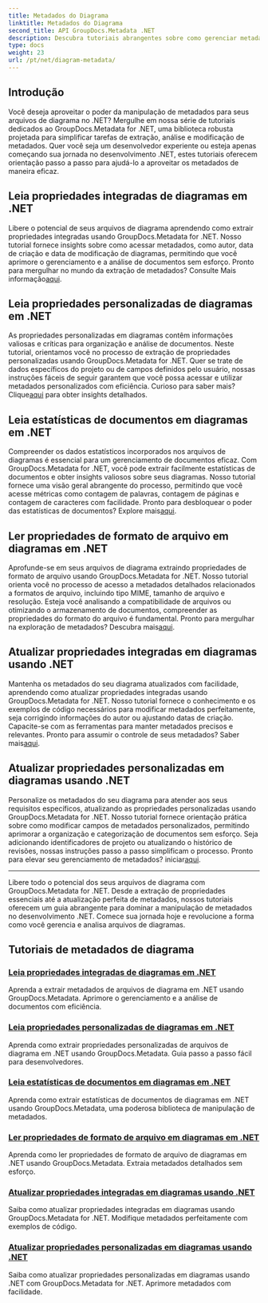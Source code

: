 ```yaml
---
title: Metadados do Diagrama
linktitle: Metadados do Diagrama
second_title: API GroupDocs.Metadata .NET
description: Descubra tutoriais abrangentes sobre como gerenciar metadados de diagramas com GroupDocs.Metadata for .NET. Extraia, atualize e analise propriedades sem esforço.
type: docs
weight: 23
url: /pt/net/diagram-metadata/
---
```

## Introdução

Você deseja aproveitar o poder da manipulação de metadados para seus arquivos de diagrama no .NET? Mergulhe em nossa série de tutoriais dedicados ao GroupDocs.Metadata for .NET, uma biblioteca robusta projetada para simplificar tarefas de extração, análise e modificação de metadados. Quer você seja um desenvolvedor experiente ou esteja apenas começando sua jornada no desenvolvimento .NET, estes tutoriais oferecem orientação passo a passo para ajudá-lo a aproveitar os metadados de maneira eficaz.

## Leia propriedades integradas de diagramas em .NET

 Libere o potencial de seus arquivos de diagrama aprendendo como extrair propriedades integradas usando GroupDocs.Metadata for .NET. Nosso tutorial fornece insights sobre como acessar metadados, como autor, data de criação e data de modificação de diagramas, permitindo que você aprimore o gerenciamento e a análise de documentos sem esforço. Pronto para mergulhar no mundo da extração de metadados? Consulte Mais informação[aqui](./read-built-in-properties-diagrams/).

## Leia propriedades personalizadas de diagramas em .NET

As propriedades personalizadas em diagramas contêm informações valiosas e críticas para organização e análise de documentos. Neste tutorial, orientamos você no processo de extração de propriedades personalizadas usando GroupDocs.Metadata for .NET. Quer se trate de dados específicos do projeto ou de campos definidos pelo usuário, nossas instruções fáceis de seguir garantem que você possa acessar e utilizar metadados personalizados com eficiência. Curioso para saber mais? Clique[aqui](./read-custom-properties-diagrams/) para obter insights detalhados.

## Leia estatísticas de documentos em diagramas em .NET

 Compreender os dados estatísticos incorporados nos arquivos de diagramas é essencial para um gerenciamento de documentos eficaz. Com GroupDocs.Metadata for .NET, você pode extrair facilmente estatísticas de documentos e obter insights valiosos sobre seus diagramas. Nosso tutorial fornece uma visão geral abrangente do processo, permitindo que você acesse métricas como contagem de palavras, contagem de páginas e contagem de caracteres com facilidade. Pronto para desbloquear o poder das estatísticas de documentos? Explore mais[aqui](./read-document-statistics-diagrams/).

## Ler propriedades de formato de arquivo em diagramas em .NET

Aprofunde-se em seus arquivos de diagrama extraindo propriedades de formato de arquivo usando GroupDocs.Metadata for .NET. Nosso tutorial orienta você no processo de acesso a metadados detalhados relacionados a formatos de arquivo, incluindo tipo MIME, tamanho de arquivo e resolução. Esteja você analisando a compatibilidade de arquivos ou otimizando o armazenamento de documentos, compreender as propriedades do formato do arquivo é fundamental. Pronto para mergulhar na exploração de metadados? Descubra mais[aqui](./read-file-format-properties-diagrams/).

## Atualizar propriedades integradas em diagramas usando .NET

 Mantenha os metadados do seu diagrama atualizados com facilidade, aprendendo como atualizar propriedades integradas usando GroupDocs.Metadata for .NET. Nosso tutorial fornece o conhecimento e os exemplos de código necessários para modificar metadados perfeitamente, seja corrigindo informações do autor ou ajustando datas de criação. Capacite-se com as ferramentas para manter metadados precisos e relevantes. Pronto para assumir o controle de seus metadados? Saber mais[aqui](./update-built-in-properties-diagrams/).

## Atualizar propriedades personalizadas em diagramas usando .NET

Personalize os metadados do seu diagrama para atender aos seus requisitos específicos, atualizando as propriedades personalizadas usando GroupDocs.Metadata for .NET. Nosso tutorial fornece orientação prática sobre como modificar campos de metadados personalizados, permitindo aprimorar a organização e categorização de documentos sem esforço. Seja adicionando identificadores de projeto ou atualizando o histórico de revisões, nossas instruções passo a passo simplificam o processo. Pronto para elevar seu gerenciamento de metadados? iniciar[aqui](./update-custom-properties-diagrams/).

----

Libere todo o potencial dos seus arquivos de diagrama com GroupDocs.Metadata for .NET. Desde a extração de propriedades essenciais até a atualização perfeita de metadados, nossos tutoriais oferecem um guia abrangente para dominar a manipulação de metadados no desenvolvimento .NET. Comece sua jornada hoje e revolucione a forma como você gerencia e analisa arquivos de diagramas.
## Tutoriais de metadados de diagrama
### [Leia propriedades integradas de diagramas em .NET](./read-built-in-properties-diagrams/)
Aprenda a extrair metadados de arquivos de diagrama em .NET usando GroupDocs.Metadata. Aprimore o gerenciamento e a análise de documentos com eficiência.
### [Leia propriedades personalizadas de diagramas em .NET](./read-custom-properties-diagrams/)
Aprenda como extrair propriedades personalizadas de arquivos de diagrama em .NET usando GroupDocs.Metadata. Guia passo a passo fácil para desenvolvedores.
### [Leia estatísticas de documentos em diagramas em .NET](./read-document-statistics-diagrams/)
Aprenda como extrair estatísticas de documentos de diagramas em .NET usando GroupDocs.Metadata, uma poderosa biblioteca de manipulação de metadados.
### [Ler propriedades de formato de arquivo em diagramas em .NET](./read-file-format-properties-diagrams/)
Aprenda como ler propriedades de formato de arquivo de diagramas em .NET usando GroupDocs.Metadata. Extraia metadados detalhados sem esforço.
### [Atualizar propriedades integradas em diagramas usando .NET](./update-built-in-properties-diagrams/)
Saiba como atualizar propriedades integradas em diagramas usando GroupDocs.Metadata for .NET. Modifique metadados perfeitamente com exemplos de código.
### [Atualizar propriedades personalizadas em diagramas usando .NET](./update-custom-properties-diagrams/)
Saiba como atualizar propriedades personalizadas em diagramas usando .NET com GroupDocs.Metadata for .NET. Aprimore metadados com facilidade.